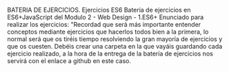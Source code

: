 BATERIA DE EJERCICIOS. Ejercicios ES6
Bateria de ejercicios en ES6+JavaScript del Modulo 2 - Web Design - 1.ES6+
Enunciado para realizar los ejercicios: 
"Recordad que será más importante entender conceptos mediante ejercicios que hacerlos todos bien a la primera, 
lo normal será que os tiréis tiempo resolviendo la gran mayoría de ejercicios y que os cuesten. Debéis crear una 
carpeta en la que vayáis guardando cada ejercicio realizado, a la hora de la entrega de la batería de ejercicios 
nos servirá con el enlace a github en este caso.
